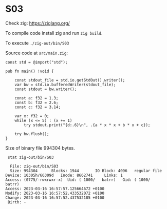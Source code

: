 # S03

Check zig: https://ziglang.org/

To compile code install zig and run `zig build`.

To execute `./zig-out/bin/S03`

Source code at `src/main.zig`:

```
const std = @import("std");

pub fn main() !void {
    
    const stdout_file = std.io.getStdOut().writer();
    var bw = std.io.bufferedWriter(stdout_file);
    const stdout = bw.writer();

    const a: f32 = 1.3;
    const b: f32 = 2.6;
    const c: f32 = 3.14;
    
    var x: f32 = 0;
    while (x <= 5) : (x += 1) 
        try stdout.print("{d:.6}\n", .{a * x * x + b * x + c});
    
    try bw.flush();
}
```

Size of binary file 994304 bytes.
```
 stat zig-out/bin/S03                                                                                                                                                                             
 
  File: zig-out/bin/S03
  Size: 994304    	Blocks: 1944       IO Block: 4096   regular file
Device: 10305h/66309d	Inode: 8662741     Links: 1
Access: (0775/-rwxrwxr-x)  Uid: ( 1000/   batrr)   Gid: ( 1000/   batrr)
Access: 2023-03-16 16:57:57.125664672 +0100
Modify: 2023-03-16 16:57:52.433532072 +0100
Change: 2023-03-16 16:57:52.437532185 +0100
 Birth: -

``` 